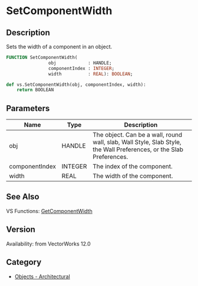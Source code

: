 # SetComponentWidth

## Description
Sets the width of a component in an object.

```pascal
FUNCTION SetComponentWidth(
				obj            : HANDLE;
				componentIndex : INTEGER;
				width          : REAL): BOOLEAN;
```

```python
def vs.SetComponentWidth(obj, componentIndex, width):
    return BOOLEAN
```

## Parameters
|Name|Type|Description|
|---|---|---|
|obj|HANDLE|The object. Can be a wall, round wall, slab, Wall Style, Slab Style, the Wall Preferences, or the Slab Preferences.|
|componentIndex|INTEGER|The index of the component.|
|width|REAL|The width of the component.|

## See Also
VS Functions:
[GetComponentWidth](GetComponentWidth.md)

## Version
Availability: from VectorWorks 12.0

## Category
* [Objects - Architectural](../Categories/Objects%20-%20Architectural.md)
